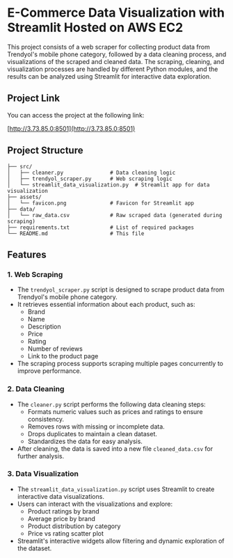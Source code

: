 # E-Commerce Data Visualization with Streamlit Hosted on AWS EC2


This project consists of a web scraper for collecting product data from Trendyol's mobile phone category, followed by a data cleaning process, and visualizations of the scraped and cleaned data. The scraping, cleaning, and visualization processes are handled by different Python modules, and the results can be analyzed using Streamlit for interactive data exploration.

## Project Link

You can access the project at the following link:

[http://3.73.85.0:8501](http://3.73.85.0:8501)


## Project Structure

```plaintext
├── src/
│   ├── cleaner.py               # Data cleaning logic
│   ├── trendyol_scraper.py      # Web scraping logic
│   └── streamlit_data_visualization.py  # Streamlit app for data visualization
├── assets/
│   └── favicon.png              # Favicon for Streamlit app
├── data/
│   └── raw_data.csv             # Raw scraped data (generated during scraping)
├── requirements.txt             # List of required packages
└── README.md                    # This file
```

## Features

### 1. Web Scraping
- The `trendyol_scraper.py` script is designed to scrape product data from Trendyol's mobile phone category.
- It retrieves essential information about each product, such as:
  - Brand
  - Name
  - Description
  - Price
  - Rating
  - Number of reviews
  - Link to the product page
- The scraping process supports scraping multiple pages concurrently to improve performance.

### 2. Data Cleaning
- The `cleaner.py` script performs the following data cleaning steps:
  - Formats numeric values such as prices and ratings to ensure consistency.
  - Removes rows with missing or incomplete data.
  - Drops duplicates to maintain a clean dataset.
  - Standardizes the data for easy analysis.
- After cleaning, the data is saved into a new file `cleaned_data.csv` for further analysis.

### 3. Data Visualization
- The `streamlit_data_visualization.py` script uses Streamlit to create interactive data visualizations.
- Users can interact with the visualizations and explore:
  - Product ratings by brand
  - Average price by brand
  - Product distribution by category
  - Price vs rating scatter plot
- Streamlit's interactive widgets allow filtering and dynamic exploration of the dataset.
